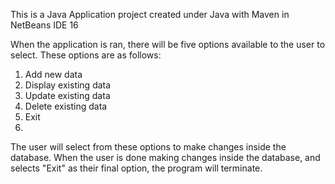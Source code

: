 This is a Java Application project created under Java with Maven in NetBeans IDE 16

When the application is ran, there will be five options available to the user to select. These options are as follows:

1. Add new data
2. Display existing data
3. Update existing data
4. Delete existing data
5. Exit
6. 
The user will select from these options to make changes inside the database.
When the user is done making changes inside the database, and selects "Exit" as their final option, the program will terminate.
